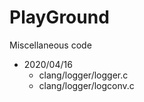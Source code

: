 # PlayGround
Miscellaneous code

- 2020/04/16
  - clang/logger/logger.c
  - clang/logger/logconv.c

